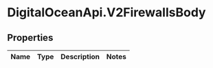 # DigitalOceanApi.V2FirewallsBody

## Properties
Name | Type | Description | Notes
------------ | ------------- | ------------- | -------------
